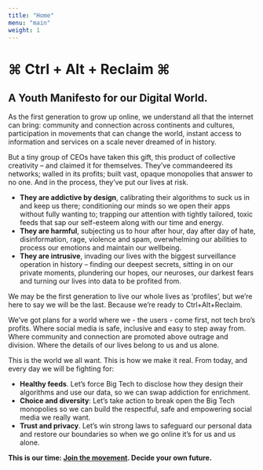 ```yaml
---
title: "Home"
menu: "main"
weight: 1
---
```


# ⌘ Ctrl + Alt + Reclaim ⌘
## A Youth Manifesto for our Digital World.

As the first generation to grow up online, we understand all that the internet can bring: community and connection across continents and cultures, participation in movements that can change the world, instant access to information and services on a scale never dreamed of in history.

But a tiny group of CEOs have taken this gift, this product of collective creativity – and claimed it for themselves. They’ve commandeered its networks; walled in its profits; built vast, opaque monopolies that answer to no one. And in the process, they’ve put our lives at risk. 

- **They are addictive by design**, calibrating their algorithms to suck us in and keep us there; conditioning our minds so we open their apps without fully wanting to; trapping our attention with tightly tailored, toxic feeds that sap our self-esteem along with our time and energy.
- **They are harmful**, subjecting us to hour after hour, day after day of hate, disinformation, rage, violence and spam, overwhelming our abilities to process our emotions and maintain our wellbeing.
- **They are intrusive**, invading our lives with the biggest surveillance operation in history – finding our deepest secrets, sitting in on our private moments, plundering our hopes, our neuroses, our darkest fears and turning our lives into data to be profited from.

We may be the first generation to live our whole lives as ‘profiles’, but we’re here to say we will be the last. Because we’re ready to Ctrl+Alt+Reclaim.

We’ve got plans for a world where we - the users - come first, not tech bro’s profits. Where social media is safe, inclusive and easy to step away from. Where community and connection are promoted above outrage and division. Where the details of our lives belong to us and us alone.

This is the world we all want. This is how we make it real. From today, and every day we will be fighting for:

- **Healthy feeds**. Let’s force Big Tech to disclose how they design their algorithms and use our data, so we can swap addiction for enrichment.
- **Choice and diversity**: Let’s take action to break open the Big Tech monopolies so we can build the respectful, safe and empowering social media we really want.
- **Trust and privacy**. Let’s win strong laws to safeguard our personal data and restore our boundaries so when we go online it’s for us and us alone. 

**This is our time: [Join the movement](https://cryptpad.fr/form/#/2/form/view/YFfJSjooyYEtp6cdcjpcYWddXet+r29hdTgROpBgeq4/). Decide your own future.**
